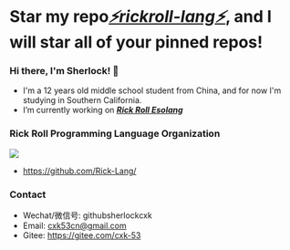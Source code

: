 # Star my repo[*⚡rickroll-lang⚡*](https://github.com/Rick-Lang/rickroll-lang), and I will star all of your pinned repos!

### Hi there, I'm Sherlock! 👋
- I'm a 12 years old middle school student from China, and for now I'm studying in Southern California.
- I’m currently working on _**[Rick Roll Esolang](https://github.com/Rick-Lang/rickroll-lang)**_

### Rick Roll Programming Language Organization
![](https://repository-images.githubusercontent.com/367934588/4a27ae00-b73b-11eb-801b-36dd1756dc93)
- https://github.com/Rick-Lang/
### Contact
- Wechat/微信号: githubsherlockcxk
- Email: cxk53cn@gmail.com
- Gitee: https://gitee.com/cxk-53
